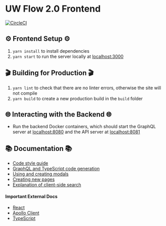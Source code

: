 # UW Flow 2.0 Frontend

[![CircleCI](https://circleci.com/gh/UWFlow/uwflow_frontend.svg?style=svg)](https://circleci.com/gh/UWFlow/uwflow_frontend.svg?style=svg)

## ⚙️ Frontend Setup ⚙

1. `yarn install` to install dependencies
2. `yarn start` to run the server locally at [localhost:3000](localhost:3000)

## 🎬 Building for Production 🎬

1. `yarn lint` to check that there are no linter errors, otherwise the site will not compile
2. `yarn build` to create a new production build in the `build` folder

## 🌐 Interacting with the Backend 🌐

- Run the backend Docker containers, which should start the GraphQL server at [localhost:8080](localhost:8080)
  and the API server at [localhost:8081](localhost:8081)

## 📚 Documentation 📚

- [Code style guide](docs/style-guide.md)
- [GraphQL and TypeScript code generation](docs/graphql.md)
- [Using and creating modals](docs/modals.md)
- [Creating new pages](docs/pages.md)
- [Explanation of client-side search](docs/search.md)

#### Important External Docs

- [React](https://reactjs.org/)
- [Apollo Client](https://www.apollographql.com/docs/react/)
- [TypeScript](https://www.typescriptlang.org/index.html)
